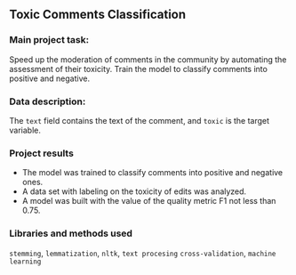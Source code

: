 ## Toxic Comments Classification

### Main project task:
Speed up the moderation of comments in the community by automating the assessment of their toxicity.
Train the model to classify comments into positive and negative.

### Data description:
The `text` field contains the text of the comment, and `toxic` is the target variable.

### Project results
- The model was trained to classify comments into positive and negative ones. 
- A data set with labeling on the toxicity of edits was analyzed.
- A model was built with the value of the quality metric F1 not less than 0.75. 

### Libraries and methods used 
`stemming`, `lemmatization`, `nltk`, `text procesing` `cross-validation`, `machine learning`
